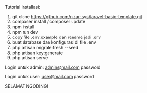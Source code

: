 Tutorial installasi:

1. git clone https://github.com/nizar-sys/laravel-basic-template.git
2. composer install / composer update
3. npm install 
4. npm run dev
5. copy file .env.example dan rename jadi .env
6. buat database dan konfigurasi di file .env
7. php artisan migrate:fresh --seed
8. php artisan key:generate
9. php artisan serve

Login untuk admin:
admin@mail.com
password

Login untuk user:
user@mail.com
password

SELAMAT NGODING!
